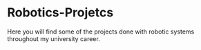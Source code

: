 # Robotics-Projetcs
Here you will find some of the projects done with robotic systems throughout my university career.
